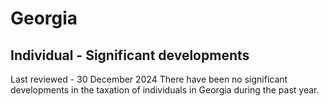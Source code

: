 # Georgia
## Individual - Significant developments
Last reviewed - 30 December 2024
There have been no significant developments in the taxation of individuals in Georgia during the past year.
